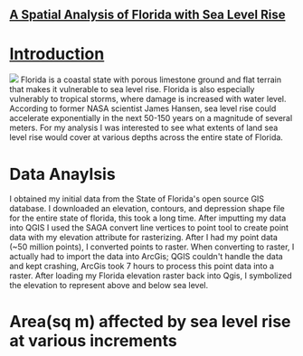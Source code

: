 ## [A Spatial Analysis of Florida with Sea Level Rise](/project1_486//)

# [Introduction](/project1_486//)
<img src="https://rad-sc.github.io/project1_486/FloridaLand.pdf?raw=true"/>
Florida is a coastal state with porous limestone ground and flat terrain that makes it vulnerable to sea level rise. Florida is also especially vulnerably to tropical storms, where damage is increased with water level. According to former NASA scientist James Hansen, sea level rise could accelerate exponentially in the next 50-150 years on a magnitude of several meters. For my analysis I was interested to see what extents of land sea level rise would cover at various depths across the entire state of Florida.

# Data Anaylsis
I obtained my initial data from the State of Florida's open source GIS database. I downloaded an elevation, contours, and depression shape file for the entire state of florida, this took a long time. After imputting my data into QGIS I used the SAGA convert line vertices to point tool to create point data with my elevation attribute for rasterizing. After I had my point data (~50 million points), I converted points to raster. When converting to raster, I actually had to import the data into ArcGis; QGIS couldn't handle the data and kept crashing, ArcGis took 7 hours to process this point data into a raster. After loading my Florida elevation raster back into Qgis, I symbolized the elevation to represent above and below sea level.

# Area(sq m) affected by sea level rise at various increments



